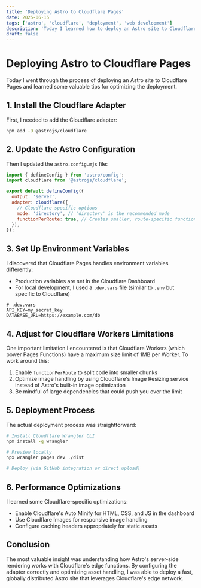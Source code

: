 ```yaml
---
title: 'Deploying Astro to Cloudflare Pages'
date: 2025-06-15
tags: ['astro', 'cloudflare', 'deployment', 'web development']
description: 'Today I learned how to deploy an Astro site to Cloudflare Pages, including setting up adapter options for optimal performance.'
draft: false
---
```


# Deploying Astro to Cloudflare Pages

Today I went through the process of deploying an Astro site to Cloudflare Pages and learned some valuable tips for optimizing the deployment.

## 1. Install the Cloudflare Adapter

First, I needed to add the Cloudflare adapter:

```bash
npm add -D @astrojs/cloudflare
```

## 2. Update the Astro Configuration

Then I updated the `astro.config.mjs` file:

```javascript
import { defineConfig } from 'astro/config';
import cloudflare from '@astrojs/cloudflare';

export default defineConfig({
  output: 'server',
  adapter: cloudflare({
    // Cloudflare specific options
    mode: 'directory', // 'directory' is the recommended mode
    functionPerRoute: true, // Creates smaller, route-specific functions
  }),
});
```

## 3. Set Up Environment Variables

I discovered that Cloudflare Pages handles environment variables differently:

- Production variables are set in the Cloudflare Dashboard
- For local development, I used a `.dev.vars` file (similar to `.env` but specific to Cloudflare)

```
# .dev.vars
API_KEY=my_secret_key
DATABASE_URL=https://example.com/db
```

## 4. Adjust for Cloudflare Workers Limitations

One important limitation I encountered is that Cloudflare Workers (which power Pages Functions) have a maximum size limit of 1MB per Worker. To work around this:

1. Enable `functionPerRoute` to split code into smaller chunks
2. Optimize image handling by using Cloudflare's Image Resizing service instead of Astro's built-in image optimization
3. Be mindful of large dependencies that could push you over the limit

## 5. Deployment Process

The actual deployment process was straightforward:

```bash
# Install Cloudflare Wrangler CLI
npm install -g wrangler

# Preview locally
npx wrangler pages dev ./dist

# Deploy (via GitHub integration or direct upload)
```

## 6. Performance Optimizations

I learned some Cloudflare-specific optimizations:

- Enable Cloudflare's Auto Minify for HTML, CSS, and JS in the dashboard
- Use Cloudflare Images for responsive image handling
- Configure caching headers appropriately for static assets

## Conclusion

The most valuable insight was understanding how Astro's server-side rendering works with Cloudflare's edge functions. By configuring the adapter correctly and optimizing asset handling, I was able to deploy a fast, globally distributed Astro site that leverages Cloudflare's edge network.

